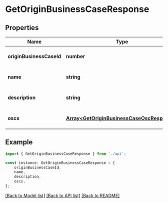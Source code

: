 # GetOriginBusinessCaseResponse


## Properties

Name | Type | Description | Notes
------------ | ------------- | ------------- | -------------
**originBusinessCaseId** | **number** |  | [optional] [default to undefined]
**name** | **string** |  | [optional] [default to undefined]
**description** | **string** |  | [optional] [default to undefined]
**oscs** | [**Array&lt;GetOriginBusinessCaseOscResponse&gt;**](GetOriginBusinessCaseOscResponse.md) |  | [optional] [default to undefined]

## Example

```typescript
import { GetOriginBusinessCaseResponse } from './api';

const instance: GetOriginBusinessCaseResponse = {
    originBusinessCaseId,
    name,
    description,
    oscs,
};
```

[[Back to Model list]](../README.md#documentation-for-models) [[Back to API list]](../README.md#documentation-for-api-endpoints) [[Back to README]](../README.md)
